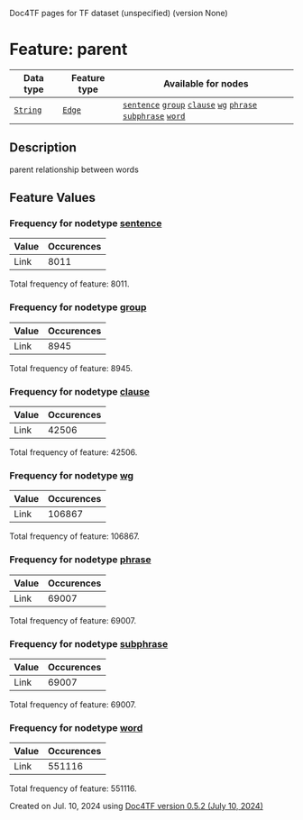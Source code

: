 Doc4TF pages for TF dataset (unspecified) (version None)
# Feature: parent
Data type|Feature type|Available for nodes
---|---|---
[`String`](featuresbydatatype.md#string)|[`Edge`](featuresbytype.md#edge)| [`sentence`](featuresbynodetype.md#sentence)  [`group`](featuresbynodetype.md#group)  [`clause`](featuresbynodetype.md#clause)  [`wg`](featuresbynodetype.md#wg)  [`phrase`](featuresbynodetype.md#phrase)  [`subphrase`](featuresbynodetype.md#subphrase)  [`word`](featuresbynodetype.md#word) 
## Description
parent relationship between words
## Feature Values
### Frequency for nodetype [sentence](featuresbynodetype.md#sentence)
Value|Occurences
---|---
Link|8011

Total frequency of feature: 8011.
 ### Frequency for nodetype [group](featuresbynodetype.md#group)
Value|Occurences
---|---
Link|8945

Total frequency of feature: 8945.
 ### Frequency for nodetype [clause](featuresbynodetype.md#clause)
Value|Occurences
---|---
Link|42506

Total frequency of feature: 42506.
 ### Frequency for nodetype [wg](featuresbynodetype.md#wg)
Value|Occurences
---|---
Link|106867

Total frequency of feature: 106867.
 ### Frequency for nodetype [phrase](featuresbynodetype.md#phrase)
Value|Occurences
---|---
Link|69007

Total frequency of feature: 69007.
 ### Frequency for nodetype [subphrase](featuresbynodetype.md#subphrase)
Value|Occurences
---|---
Link|69007

Total frequency of feature: 69007.
 ### Frequency for nodetype [word](featuresbynodetype.md#word)
Value|Occurences
---|---
Link|551116

Total frequency of feature: 551116.
  

Created on Jul. 10, 2024 using [Doc4TF version 0.5.2 (July 10, 2024)](https://github.com/tonyjurg/Doc4TF/blob/main/CreateFeatureDoc.ipynb) 